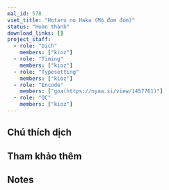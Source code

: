 ```yaml
---
mal_id: 578
viet_title: "Hotaru no Haka (Mộ đom đóm)"
status: "Hoàn thành"
download_links: []
project_staff:
  - role: "Dịch"
    members: ["kioz"]
  - role: "Timing"
    members: ["kioz"]
  - role: "Typesetting"
    members: ["kioz"]
  - role: "Encode"
    members: ["goa(https://nyaa.si/view/1457761)"]
  - role: "QC"
    members: ["kioz"]
---
```


## Chú thích dịch



## Tham khảo thêm



## Notes